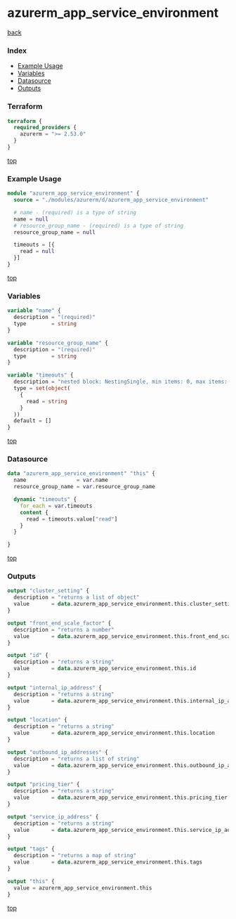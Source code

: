 # azurerm_app_service_environment

[back](../azurerm.md)

### Index

- [Example Usage](#example-usage)
- [Variables](#variables)
- [Datasource](#datasource)
- [Outputs](#outputs)

### Terraform

```terraform
terraform {
  required_providers {
    azurerm = ">= 2.53.0"
  }
}
```

[top](#index)

### Example Usage

```terraform
module "azurerm_app_service_environment" {
  source = "./modules/azurerm/d/azurerm_app_service_environment"

  # name - (required) is a type of string
  name = null
  # resource_group_name - (required) is a type of string
  resource_group_name = null

  timeouts = [{
    read = null
  }]
}
```

[top](#index)

### Variables

```terraform
variable "name" {
  description = "(required)"
  type        = string
}

variable "resource_group_name" {
  description = "(required)"
  type        = string
}

variable "timeouts" {
  description = "nested block: NestingSingle, min items: 0, max items: 0"
  type = set(object(
    {
      read = string
    }
  ))
  default = []
}
```

[top](#index)

### Datasource

```terraform
data "azurerm_app_service_environment" "this" {
  name                = var.name
  resource_group_name = var.resource_group_name

  dynamic "timeouts" {
    for_each = var.timeouts
    content {
      read = timeouts.value["read"]
    }
  }

}
```

[top](#index)

### Outputs

```terraform
output "cluster_setting" {
  description = "returns a list of object"
  value       = data.azurerm_app_service_environment.this.cluster_setting
}

output "front_end_scale_factor" {
  description = "returns a number"
  value       = data.azurerm_app_service_environment.this.front_end_scale_factor
}

output "id" {
  description = "returns a string"
  value       = data.azurerm_app_service_environment.this.id
}

output "internal_ip_address" {
  description = "returns a string"
  value       = data.azurerm_app_service_environment.this.internal_ip_address
}

output "location" {
  description = "returns a string"
  value       = data.azurerm_app_service_environment.this.location
}

output "outbound_ip_addresses" {
  description = "returns a list of string"
  value       = data.azurerm_app_service_environment.this.outbound_ip_addresses
}

output "pricing_tier" {
  description = "returns a string"
  value       = data.azurerm_app_service_environment.this.pricing_tier
}

output "service_ip_address" {
  description = "returns a string"
  value       = data.azurerm_app_service_environment.this.service_ip_address
}

output "tags" {
  description = "returns a map of string"
  value       = data.azurerm_app_service_environment.this.tags
}

output "this" {
  value = azurerm_app_service_environment.this
}
```

[top](#index)